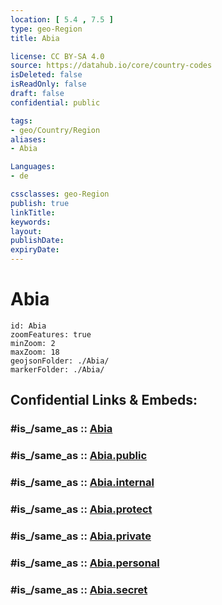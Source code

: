 ```yaml
---
location: [ 5.4 , 7.5 ] 
type: geo-Region
title: Abia

license: CC BY-SA 4.0
source: https://datahub.io/core/country-codes
isDeleted: false
isReadOnly: false
draft: false
confidential: public

tags:
- geo/Country/Region
aliases:
- Abia

Languages:
- de

cssclasses: geo-Region
publish: true
linkTitle: 
keywords: 
layout: 
publishDate: 
expiryDate: 
---
```


# Abia

```leaflet
id: Abia
zoomFeatures: true 
minZoom: 2 
maxZoom: 18
geojsonFolder: ./Abia/
markerFolder: ./Abia/
```


## Confidential Links & Embeds: 

### #is_/same_as :: [Abia](/_Standards/Earth/Continent/Africa/Africa~Central/Nigeria/Zones~Nigeria/Nigeria~South-East/Abia.md) 

### #is_/same_as :: [Abia.public](/_public/Earth/Continent/Africa/Africa~Central/Nigeria/Zones~Nigeria/Nigeria~South-East/Abia.public.md) 

### #is_/same_as :: [Abia.internal](/_internal/Earth/Continent/Africa/Africa~Central/Nigeria/Zones~Nigeria/Nigeria~South-East/Abia.internal.md) 

### #is_/same_as :: [Abia.protect](/_protect/Earth/Continent/Africa/Africa~Central/Nigeria/Zones~Nigeria/Nigeria~South-East/Abia.protect.md) 

### #is_/same_as :: [Abia.private](/_private/Earth/Continent/Africa/Africa~Central/Nigeria/Zones~Nigeria/Nigeria~South-East/Abia.private.md) 

### #is_/same_as :: [Abia.personal](/_personal/Earth/Continent/Africa/Africa~Central/Nigeria/Zones~Nigeria/Nigeria~South-East/Abia.personal.md) 

### #is_/same_as :: [Abia.secret](/_secret/Earth/Continent/Africa/Africa~Central/Nigeria/Zones~Nigeria/Nigeria~South-East/Abia.secret.md)

